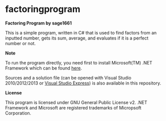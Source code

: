 factoringprogram
================
**Factoring Program by sage1661**

This is a simple program, written in C# that is used to find factors from an inputted number, gets its sum, average, and evaluates if it is a perfect number or not.

**Note**

To run the program directly, you need first to install Microsoft(TM) .NET Framework which can be found <a href="http://www.microsoft.com/en-us/download/details.aspx?id=17718">here</a>.

Sources and a solution file (can be opened with Visual Studio 2010/2012/2013 or <a href="http://www.visualstudio.com/en-US/products/visual-studio-express-vs"> Visual Studio Express</a>) is also available in this repository.

**License**

This program is licensed under GNU General Public License v2. .NET Framework and Microsoft are registered trademarks of Micropsoft Corporation.
